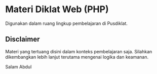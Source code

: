 # Materi Diklat Web (PHP)
Digunakan dalam ruang lingkup pembelajaran di Pusdiklat.

## Disclaimer
Materi yang tertuang disini dalam konteks pembelajaran saja. Silahkan dikembangkan lebih lanjut terutama mengenai
logika dan keamanan.

Salam
Abdul
